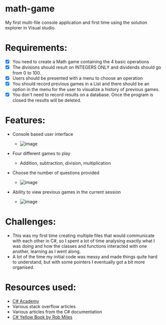 # math-game
My first multi-file console application and first time using the solution explorer in Visual studio. 

# Requirements:
- [x] You need to create a Math game containing the 4 basic operations
- [x] The divisions should result on INTEGERS ONLY and dividends should go from 0 to 100.
- [x] Users should be presented with a menu to choose an operation
- [x] You should record previous games in a List and there should be an option in the menu for the user to visualize a history of previous games.
- [x] You don't need to record results on a database. Once the program is closed the results will be deleted.

# Features:
* Console based user interface
    - ![image](https://user-images.githubusercontent.com/23292290/219857528-15ab4a98-ade9-4193-8098-f05a4c7aa93b.png)

* Four different games to play
    - Addition, subtraction, division, multiplication

* Choose the number of questions provided
    - ![image](https://user-images.githubusercontent.com/23292290/219857659-810a31c4-4e17-4eaf-b09e-a6d92427ce48.png)

* Ability to view previous games in the current session
    - ![image](https://user-images.githubusercontent.com/23292290/219857637-6cddd04a-f75d-49f6-98c0-5a65f87c96d2.png)

# Challenges:
- This was my first time creating multiple files that would communicate with each other in C#, so I spent a lot of time analysing exactly what I was doing and how the classes and functions interacted with one another, learning as I went along. 
- A lot of the time my initial code was messy and made things quite hard to understand, but with some pointers I eventually got a bit more organised. 

# Resources used: 
- [C# Academy](https://www.thecsharpacademy.com/)
- Various stack overflow articles
- Various articles from the C# documentation
- [C# Yellow Book by Rob Miles](http://www.csharpcourse.com/)
